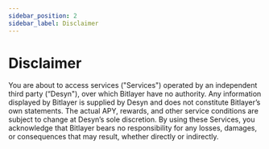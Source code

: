 ```yaml
---
sidebar_position: 2
sidebar_label: Disclaimer
---
```



# Disclaimer

You are about to access services ("Services") operated by an independent third party (“Desyn"), over which Bitlayer have no authority. Any information displayed by Bitlayer is supplied by Desyn and does not constitute Bitlayer’s own statements. The actual APY, rewards, and other service conditions are subject to change at Desyn’s sole discretion. By using these Services, you acknowledge that Bitlayer bears no responsibility for any losses, damages, or consequences that may result, whether directly or indirectly.
